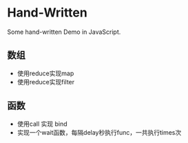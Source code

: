# Hand-Written
Some hand-written Demo in JavaScript.




## 数组
- 使用reduce实现map
- 使用reduce实现filter

## 函数
- 使用call 实现 bind
- 实现一个wait函数，每隔delay秒执行func，一共执行times次